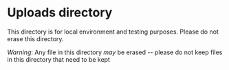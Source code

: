 # Uploads directory

This directory is for local environment and testing purposes.
Please do not erase this directory.

*Warning*: Any file in this directory _may_ be erased -- please do not keep
files in this directory that need to be kept